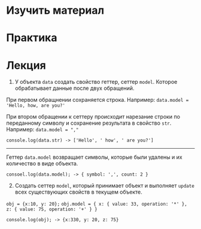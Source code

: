 # Изучить материал

# Практика

# Лекция

1) У объекта `data` создать свойство геттер, сеттер `model`. Которое обрабатывает данные после двух обращений.

При первом обращнении сохраняется строка.
Например: `data.model = 'Hello, how, are you?'`

При втором обращении к сеттеру происходит нарезание строки по переданному символу и сохранение результата в свойство `str`.
Например: `data.model = ","`

`console.log(data.str) -> ['Hello', ' how', ' are you?']`

-------------------------------

Геттер `data.model` возвращает символы, которые были удалены и их количество в виде объекта.

`consoel.log(data.model); -> { symbol: ',', count: 2 }`

2) Создать сеттер `model`, который принимает объект и выполняет `update` всех существующих свойств в текущем объекте.

`obj = {x:10, y: 20};`
`obj.model = { x: { value: 33, operation: '*' }, z: { value: 75, operation: '+' } }`


`console.log(obj); -> {x:330, y: 20, z: 75}`